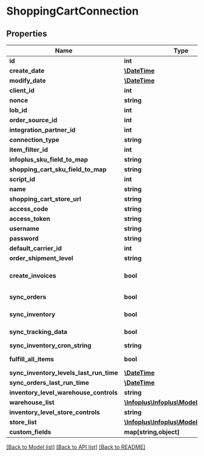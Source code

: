 # ShoppingCartConnection

## Properties
Name | Type | Description | Notes
------------ | ------------- | ------------- | -------------
**id** | **int** |  | [optional] 
**create_date** | [**\DateTime**](\DateTime.md) |  | [optional] 
**modify_date** | [**\DateTime**](\DateTime.md) |  | [optional] 
**client_id** | **int** |  | [optional] 
**nonce** | **string** |  | [optional] 
**lob_id** | **int** |  | 
**order_source_id** | **int** |  | 
**integration_partner_id** | **int** |  | 
**connection_type** | **string** |  | 
**item_filter_id** | **int** |  | [optional] 
**infoplus_sku_field_to_map** | **string** |  | 
**shopping_cart_sku_field_to_map** | **string** |  | 
**script_id** | **int** |  | [optional] 
**name** | **string** |  | 
**shopping_cart_store_url** | **string** |  | 
**access_code** | **string** |  | 
**access_token** | **string** |  | 
**username** | **string** |  | 
**password** | **string** |  | 
**default_carrier_id** | **int** |  | [optional] 
**order_shipment_level** | **string** |  | 
**create_invoices** | **bool** |  | [optional] [default to false]
**sync_orders** | **bool** |  | [default to false]
**sync_inventory** | **bool** |  | [default to false]
**sync_tracking_data** | **bool** |  | [default to false]
**sync_inventory_cron_string** | **string** |  | [optional] 
**fulfill_all_items** | **bool** |  | [default to false]
**sync_inventory_levels_last_run_time** | [**\DateTime**](\DateTime.md) |  | [optional] 
**sync_orders_last_run_time** | [**\DateTime**](\DateTime.md) |  | [optional] 
**inventory_level_warehouse_controls** | **string** |  | 
**warehouse_list** | [**\Infoplus\Infoplus\Model\Warehouse[]**](Warehouse.md) |  | [optional] 
**inventory_level_store_controls** | **string** |  | 
**store_list** | [**\Infoplus\Infoplus\Model\Store[]**](Store.md) |  | [optional] 
**custom_fields** | **map[string,object]** |  | [optional] 

[[Back to Model list]](../README.md#documentation-for-models) [[Back to API list]](../README.md#documentation-for-api-endpoints) [[Back to README]](../README.md)


